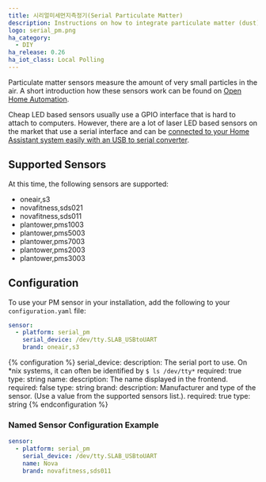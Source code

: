 ```yaml
---
title: 시리얼미세먼지측정기(Serial Particulate Matter)
description: Instructions on how to integrate particulate matter (dust) sensors with Home Assistant.
logo: serial_pm.png
ha_category:
  - DIY
ha_release: 0.26
ha_iot_class: Local Polling
---
```


Particulate matter sensors measure the amount of very small particles in the air. A short introduction how these sensors work can be found on [Open Home Automation](https://www.open-homeautomation.com/2016/07/19/measuring-air-quality/).

Cheap LED based sensors usually use a GPIO interface that is hard to attach to computers. However, there are a lot of laser LED based sensors on the market that use a serial interface and can be [connected to your Home Assistant system easily with an USB to serial converter](https://www.open-homeautomation.com/2016/07/20/connecting-an-particulate-matter-sensor-to-your-pc-or-mac/).

## Supported Sensors

At this time, the following sensors are supported:

* oneair,s3
* novafitness,sds021
* novafitness,sds011
* plantower,pms1003
* plantower,pms5003
* plantower,pms7003
* plantower,pms2003
* plantower,pms3003

## Configuration

To use your PM sensor in your installation, add the following to your `configuration.yaml` file:

```yaml
sensor:
  - platform: serial_pm
    serial_device: /dev/tty.SLAB_USBtoUART
    brand: oneair,s3
```

{% configuration %}
serial_device:
  description: The serial port to use. On *nix systems, it can often be identified by `$ ls /dev/tty*`
  required: true
  type: string
name:
  description: The name displayed in the frontend.
  required: false
  type: string
brand:
  description: Manufacturer and type of the sensor. (Use a value from the supported sensors list.).
  required: true
  type: string
{% endconfiguration %}

### Named Sensor Configuration Example

```yaml
sensor:
  - platform: serial_pm
    serial_device: /dev/tty.SLAB_USBtoUART
    name: Nova
    brand: novafitness,sds011
```
